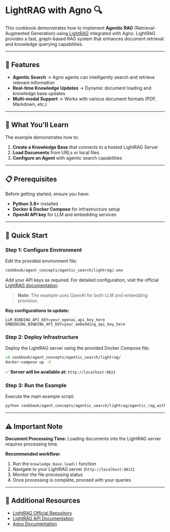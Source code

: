 # LightRAG with Agno 🔍

This cookbook demonstrates how to implement **Agentic RAG** (Retrieval-Augmented Generation) using [LightRAG](https://github.com/HKUDS/LightRAG) integrated with Agno. LightRAG provides a fast, graph-based RAG system that enhances document retrieval and knowledge querying capabilities.

---

## 🌟 Features

- **Agentic Search** → Agno agents can intelligently search and retrieve relevant information
- **Real-time Knowledge Updates** → Dynamic document loading and knowledge base updates
- **Multi-modal Support** → Works with various document formats (PDF, Markdown, etc.)

---

## 📖 What You'll Learn

The example demonstrates how to:

1. **Create a Knowledge Base** that connects to a hosted LightRAG Server
2. **Load Documents** from URLs or local files  
3. **Configure an Agent** with agentic search capabilities

---

## 📋 Prerequisites

Before getting started, ensure you have:

- **Python 3.8+** installed
- **Docker & Docker Compose** for infrastructure setup
- **OpenAI API key** for LLM and embedding services

---

## 🚀 Quick Start

### Step 1: Configure Environment

Edit the provided environment file:

```bash
cookbook/agent_concepts/agentic_search/lightrag/.env
```

Add your API keys as required. For detailed configuration, visit the official [LightRAG documentation](https://github.com/HKUDS/LightRAG/blob/main/lightrag/api/README.md).

> **Note:** The example uses OpenAI for both LLM and embedding provision.

**Key configurations to update:**
```env
LLM_BINDING_API_KEY=your_openai_api_key_here
EMBEDDING_BINDING_API_KEY=your_embedding_api_key_here
```

### Step 2: Deploy Infrastructure  

Deploy the LightRAG server using the provided Docker Compose file:

```bash
cd cookbook/agent_concepts/agentic_search/lightrag/
docker-compose up -d
```

✅ **Server will be available at:** `http://localhost:9621`

### Step 3: Run the Example

Execute the main example script:

```bash
python cookbook/agent_concepts/agentic_search/lightrag/agentic_rag_with_lightrag.py
```

---

## ⚠️ Important Note

**Document Processing Time:** Loading documents into the LightRAG server requires processing time. 

**Recommended workflow:**
1. Run the `knowledge_base.load()` function
2. Navigate to your LightRAG server (`http://localhost:9621`)
3. Monitor the file processing status
4. Once processing is complete, proceed with your queries

---

## 🔗 Additional Resources

- [LightRAG Official Repository](https://github.com/HKUDS/LightRAG)
- [LightRAG API Documentation](https://github.com/HKUDS/LightRAG/blob/main/lightrag/api/README.md)
- [Agno Documentation](https://agno.ai)

